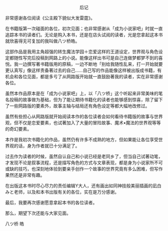 <p align="center">后记</p>

非常感谢各位阅读《公主殿下貌似大发雷霆》。

在书籍版第一次碰面的各位，初次见面；也非常感谢从「成为小说家吧」时就一直追踪本书的读者们。无论是购入本书，还是在店头试阅的读者，光是您拿起这本书就欣喜得无可复加的我叫做八ツ桥皓。

这部作品是我用主角超强的转生魔法学园＋恋爱这样的王道设定，世界观与角色设定都随性写完后投稿到网路上的小说。能像这样出书可是自己连做梦都梦不到的喜悦。我一边撰写著书籍版用的原稿，一边不断地「别给我随性乱来，打一开始就要更认真写」像这样责备著过去的自己……自己写的作品能像这样被出版成书籍，有机会和各位见面，都是多亏了从网路版开始就一直鼓励著我的读者，实在非常感谢各位。

虽然本作品原本是在「成为小说家吧」上，以「八ツ桥」这个听起来非常美味的笔名投稿的故事做为基础，但为了能让期待书籍化的读者也能够感到惊喜，除了留下了一些网路版的要素外，故事主轴与结局还有角色设定等都大幅地改修过。

虽然有些担心从网路版就开始阅读本作的各位读者会如何看待书籍版的故事与世界观，但不仅是恋爱要素，也试著加入了大量的冒险故事、魔术•魔法的世界观等等的奇幻要素。

本作是我初次书籍化的作品，虽然仍有许多不成熟的地方，但如果能让各位享受世界观的话，身为作者就已十分满足了。

过去作为读者的时候，虽然自认自己和小说已经是老同乡了，但当自己试著动笔，才发现不论是叙事流程，还是描写角色的方式与文章表现，都是身为小说家所不可或缺的技巧，也深刻地体验到要亲手创作一个故事的世界究竟有多么困难，但写作果然还是非常有趣。

在出版这本书时尽心尽力的责任编辑Y大人，还有画出如同神技般美丽插画的凪白みと老师，以及和本书出版有关的各位，实在是万分感谢。

最后，我要再次感谢愿意拿起本书的各位读者。

那么，期望下次还能与大家见面。

八ツ桥 皓

